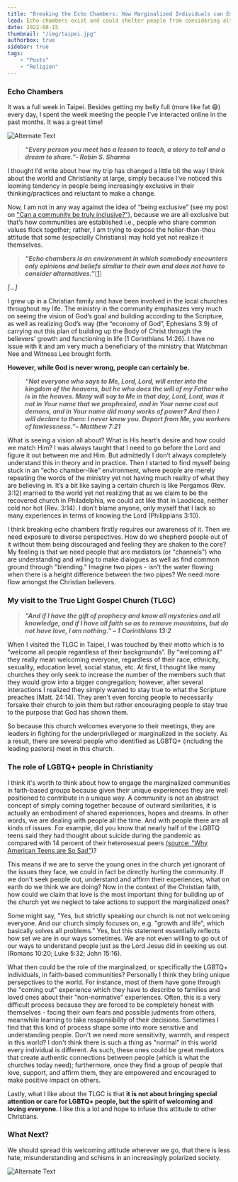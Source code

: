 ```yaml
---
title: "Breaking the Echo Chambers: How Marginalized Individuals can Empower Others and Unite Divisive Christians"
lead: Echo chambers exist and could shelter people from considering alternatives, how could we learn to respect and embrace diverse perspectives in an increasingly polarized society?
date: 2022-08-15
thumbnail: "/img/taipei.jpg"
authorbox: true
sidebar: true
tags:
    - "Posts"
    - "Religion"
---
```


### Echo Chambers

It was a full week in Taipei. Besides getting my belly full (more like fat 😅) every day, I spent the week meeting the people I’ve interacted online in the past months. It was a great time!

![Alternate Text](/img/lunch.jpg)

> ***“Every person you meet has a lesson to teach, a story to tell and a dream to share.”- Robin S. Sharma***

I thought I’d write about how my trip has changed a little bit the way I think about the world and Christianity at large, simply because I’ve noticed this looming tendency in people being increasingly exclusive in their thinking/practices and reluctant to make a change.

Now, I am not in any way against the idea of “being exclusive” (see my post on ["Can a community be truly inclusive?"]), because we are all exclusive but that’s how communities are established i.e., people who share common values flock together; rather, I am trying to expose the holier-than-thou attitude that some (especially Christians) may hold yet not realize it themselves.

> ***“Echo chambers is an environment in which somebody encounters only opinions and beliefs similar to their own and does not have to consider alternatives.”***[[1]]

*[…]*

I grew up in a Christian family and have been involved in the local churches throughout my life. The ministry in the community emphasizes very much on seeing the vision of God’s goal and building according to the Scripture, as well as realizing God’s way (the “economy of God”, Ephesians 3:9) of carrying out this plan of building up the Body of Christ through the believers’ growth and functioning in life (1 Corinthians 14:26). I have no issue with it and am very much a beneficiary of the ministry that Watchman Nee and Witness Lee brought forth.

**However, while God is never wrong, people can certainly be.**

> ***“Not everyone who says to Me, Lord, Lord, will enter into the kingdom of the heavens, but he who does the will of my Father who is in the heaves. Many will say to Me in that day, Lord, Lord, was it not in Your name that we prophesied, and in Your name cast out demons, and in Your name did many works of power? And then I will declare to them: I never knew you. Depart from Me, you workers of lawlessness.”– Matthew 7:21***

What is seeing a vision all about? What is His heart’s desire and how could we match Him? I was always taught that I need to go before the Lord and figure it out between me and Him. But admittedly I don’t always completely understand this in theory and in practice. Then I started to find myself being stuck in an “echo chamber-like” environment, where people are merely repeating the words of the ministry yet not having much reality of what they are believing in. It’s a bit like saying a certain church is like Pergamos (Rev. 3:12) married to the world yet not realizing that as we claim to be the recovered church in Philadelphia, we could act like that in Laodicea, neither cold nor hot (Rev. 3:14). I don’t blame anyone, only myself that I lack so many experiences in terms of knowing the Lord (Philippians 3:10).

I think breaking echo chambers firstly requires our awareness of it. Then we need exposure to diverse perspectives. How do we shepherd people out of it without them being discouraged and feeling they are shaken to the core? My feeling is that we need people that are mediators (or "channels") who are understanding and willing to make dialogues as well as find common ground through "blending." Imagine two pipes - isn't the water flowing when there is a height difference between the two pipes? We need more flow amongst the Christian believers.

### My visit to the True Light Gospel Church (TLGC)

> ***“And if I have the gift of prophecy and know all mysteries and all knowledge, and if I have all faith so as to remove mountains, *but do not have love, I am nothing*.” – 1 Corinthians 13:2***

When I visited the TLGC in Taipei, I was touched by their motto which is to “welcome all people regardless of their backgrounds”. By “welcoming all” they really mean welcoming everyone, regardless of their race, ethnicity, sexuality, education level, social status, etc. At first, I thought like many churches they only seek to increase the number of the members such that they would grow into a bigger congregation; however, after several interactions I realized they simply wanted to stay true to what the Scripture preaches (Matt. 24:14). They aren't even forcing people to necessarily forsake their church to join them but rather encouraging people to stay true to the purpose that God has shown them. 

So because this church welcomes everyone to their meetings, they are leaders in fighting for the underprivileged or marginalized in the society. As a result, there are several people who identified as LGBTQ+ (including the leading pastors) meet in this church.

### The role of LGBTQ+ people in Christianity

I think it's worth to think about how to engage the marginalized communities in faith-based groups because given their unique experiences they are well positioned to contribute in a unique way. A community is not an abstract concept of simply coming together because of outward similarities, it is actually an embodiment of shared experiences, hopes and dreams. In other words, we are dealing with people all the time. And with people there are all kinds of issues. For example, did you know that nearly half of the LGBTQ teens said they had thought about suicide during the pandemic as compared with 14 percent of their heterosexual peers [(source: "Why American Teens are So Sad")]?

This means if we are to serve the young ones in the church yet ignorant of the issues they face, we could in fact be directly hurting the community. If we don't seek people out, understand and affirm their experiences, what on earth do we think we are doing? Now in the context of the Christian faith, how could we claim that love is the most important thing for building up of the church yet we neglect to take actions to support the marginalized ones?

Some might say, "Yes, but strictly speaking our church is not not welcoming everyone. And our church simply focuses on, e.g. "growth and life", which basically solves all problems." Yes, but this statement essentially reflects how set we are in our ways sometimes. We are not even willing to go out of our ways to understand people just as the Lord Jesus did in seeking us out (Romans 10:20; Luke 5:32; John 15:16).

What then could be the role of the marginalized, or specifically the LGBTQ+ individuals, in faith-based communities? Personally I think they bring unique persepctives to the world. For instance, most of them have gone through the "coming out" experience which they have to describe to families and loved ones about their "non-normative" experiences. Often, this is a very difficult process because they are forced to be completely honest with themselves - facing their own fears and possible judments from others, meanwhile learning to take responsibility of their decisions. Sometimes I find that this kind of process shape some into more sensitive and understanding people. Don't we need more sensitivity, warmth, and respect in this world? I don't think there is such a thing as "normal" in this world every individual is different. As such, these ones could be great mediators that create authentic connections between people (which is what the churches today need); furthermore, once they find a group of people that love, support, and affirm them, they are empowered and encouraged to make positive impact on others.

Lastly, what I like about the TLGC is that **it is not about bringing special attention or care for LGBTQ+ people, but the spirit of welcoming and loving everyone.** I like this a lot and hope to infuse this attitude to other Christians.

### What Next?

We should spread this welcoming attitude wherever we go, that there is less hate, misunderstanding and schisms in an increasingly polarized society.

![Alternate Text](/img/lgbt.jpg)

[1]: https://en.wikipedia.org/wiki/Echo_chamber_(media)
["Can a community be truly inclusive?"]:https://anotherblog.netlify.app/posts/2022-05-06/
[(source: "Why American Teens are So Sad")]:https://www.theatlantic.com/newsletters/archive/2022/04/american-teens-sadness-depression-anxiety/629524/